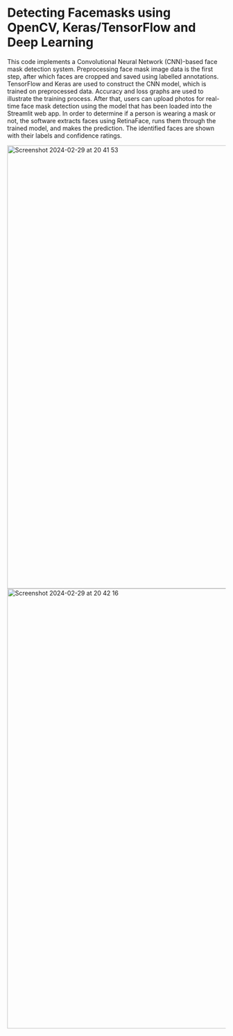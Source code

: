 # Detecting Facemasks using OpenCV, Keras/TensorFlow and Deep Learning

This code implements a Convolutional Neural Network (CNN)-based face mask detection system. Preprocessing face mask image data is the first step, after which faces are cropped and saved using labelled annotations. TensorFlow and Keras are used to construct the CNN model, which is trained on preprocessed data. Accuracy and loss graphs are used to illustrate the training process. After that, users can upload photos for real-time face mask detection using the model that has been loaded into the Streamlit web app. In order to determine if a person is wearing a mask or not, the software extracts faces using RetinaFace, runs them through the trained model, and makes the prediction. The identified faces are shown with their labels and confidence ratings.

<img width="1019" alt="Screenshot 2024-02-29 at 20 41 53" src="https://github.com/AmaarB/Detecting-Facemasks-using-OpenCV/assets/84424799/760fdf72-8c6d-4b20-9b76-32fb283ea1c0">
<img width="1012" alt="Screenshot 2024-02-29 at 20 42 16" src="https://github.com/AmaarB/Detecting-Facemasks-using-OpenCV/assets/84424799/c6822dd8-b8e1-467c-885a-cd59677e4f51">
